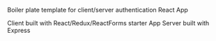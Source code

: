 Boiler plate template for client/server authentication React App

Client built with React/Redux/ReactForms starter App
Server built with Express